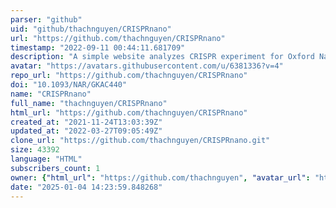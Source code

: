 ```yaml
---
parser: "github"
uid: "github/thachnguyen/CRISPRnano"
url: "https://github.com/thachnguyen/CRISPRnano"
timestamp: "2022-09-11 00:44:11.681709"
description: "A simple website analyzes CRISPR experiment for Oxford Nanopore Sequencing data."
avatar: "https://avatars.githubusercontent.com/u/6381336?v=4"
repo_url: "https://github.com/thachnguyen/CRISPRnano"
doi: "10.1093/NAR/GKAC440"
name: "CRISPRnano"
full_name: "thachnguyen/CRISPRnano"
html_url: "https://github.com/thachnguyen/CRISPRnano"
created_at: "2021-11-24T13:03:39Z"
updated_at: "2022-03-27T09:05:49Z"
clone_url: "https://github.com/thachnguyen/CRISPRnano.git"
size: 43392
language: "HTML"
subscribers_count: 1
owner: {"html_url": "https://github.com/thachnguyen", "avatar_url": "https://avatars.githubusercontent.com/u/6381336?v=4", "login": "thachnguyen", "type": "User"}
date: "2025-01-04 14:23:59.848268"
---
```

